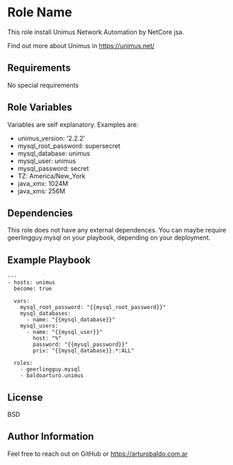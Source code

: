 Role Name
=========

This role install Unimus Network Automation by NetCore jsa.

Find out more about Unimus in https://unimus.net/

Requirements
------------

No special requirements

Role Variables
--------------

Variables are self explanatory. Examples are:

- unimus_version: '2.2.2'
- mysql_root_password: supersecret
- mysql_database: unimus
- mysql_user: unimus
- mysql_password: secret
- TZ: America/New_York
- java_xmx: 1024M
- java_xms: 256M

Dependencies
------------

This role does not have any external dependences. You can maybe require geerlingguy.mysql on your playbook, depending on your deployment.

Example Playbook
----------------

```
---
- hosts: unimus
  become: true

  vars:
    mysql_root_password: "{{mysql_root_password}}"
    mysql_databases:
      - name: "{{mysql_database}}"
    mysql_users:
      - name: "{{mysql_user}}"
        host: "%"
        password: "{{mysql_password}}"
        priv: "{{mysql_database}}.*:ALL"

  roles:
    - geerlingguy.mysql
    - baldoarturo.unimus
```

License
-------

BSD

Author Information
------------------

Feel free to reach out on GitHub or https://arturobaldo.com.ar
